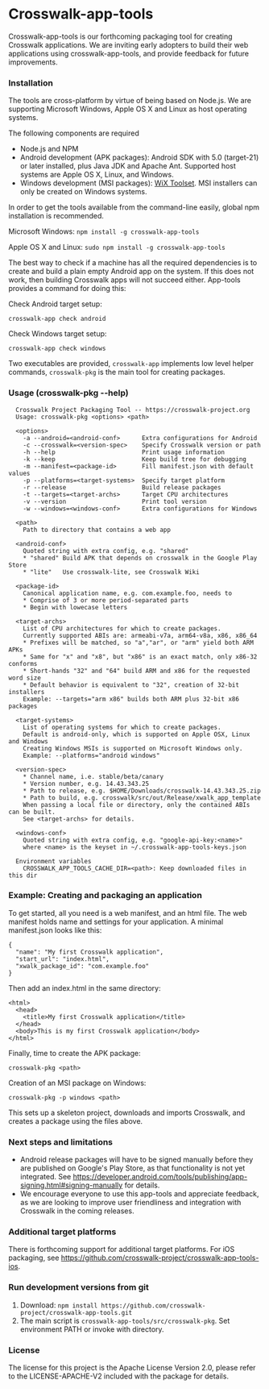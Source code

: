 Crosswalk-app-tools
===================

Crosswalk-app-tools is our forthcoming packaging tool for creating Crosswalk applications. We are inviting early adopters to build their web applications using crosswalk-app-tools, and provide feedback for future improvements.


### Installation

The tools are cross-platform by virtue of being based on Node.js. We are supporting Microsoft Windows, Apple OS X and Linux as host operating systems.

The following components are required
  * Node.js and NPM
  * Android development (APK packages): Android SDK with 5.0 (target-21) or later installed, plus Java JDK and Apache Ant. Supported host systems are Apple OS X, Linux, and Windows.
  * Windows development (MSI packages): [WiX Toolset](http://wixtoolset.org). MSI installers can only be created on Windows systems.

In order to get the tools available from the command-line easily, global npm installation is recommended.

Microsoft Windows: `npm install -g crosswalk-app-tools`

Apple OS X and Linux: `sudo npm install -g crosswalk-app-tools`

The best way to check if a machine has all the required dependencies is to create and build a plain empty Android app 
on the system. If this does not work, then building Crosswalk apps will not succeed either. App-tools provides a command for doing this:

Check Android target setup:
```
crosswalk-app check android
```
Check Windows target setup:
```
crosswalk-app check windows
```

Two executables are provided, `crosswalk-app` implements low level helper commands, `crosswalk-pkg` is the main tool for creating packages.

### Usage (crosswalk-pkg --help)

```
  Crosswalk Project Packaging Tool -- https://crosswalk-project.org
  Usage: crosswalk-pkg <options> <path>

  <options>
    -a --android=<android-conf>      Extra configurations for Android
    -c --crosswalk=<version-spec>    Specify Crosswalk version or path
    -h --help                        Print usage information
    -k --keep                        Keep build tree for debugging
    -m --manifest=<package-id>       Fill manifest.json with default values
    -p --platforms=<target-systems>  Specify target platform
    -r --release                     Build release packages
    -t --targets=<target-archs>      Target CPU architectures
    -v --version                     Print tool version
    -w --windows=<windows-conf>      Extra configurations for Windows

  <path>
    Path to directory that contains a web app

  <android-conf>
    Quoted string with extra config, e.g. "shared"
    * "shared" Build APK that depends on crosswalk in the Google Play Store
    * "lite"   Use crosswalk-lite, see Crosswalk Wiki

  <package-id>
    Canonical application name, e.g. com.example.foo, needs to
    * Comprise of 3 or more period-separated parts
    * Begin with lowecase letters

  <target-archs>
    List of CPU architectures for which to create packages.
    Currently supported ABIs are: armeabi-v7a, arm64-v8a, x86, x86_64
    * Prefixes will be matched, so "a","ar", or "arm" yield both ARM APKs
    * Same for "x" and "x8", but "x86" is an exact match, only x86-32 conforms
    * Short-hands "32" and "64" build ARM and x86 for the requested word size
    * Default behavior is equivalent to "32", creation of 32-bit installers
    Example: --targets="arm x86" builds both ARM plus 32-bit x86 packages

  <target-systems>
    List of operating systems for which to create packages.
    Default is android-only, which is supported on Apple OSX, Linux and Windows
    Creating Windows MSIs is supported on Microsoft Windows only.
    Example: --platforms="android windows"

  <version-spec>
    * Channel name, i.e. stable/beta/canary
    * Version number, e.g. 14.43.343.25
    * Path to release, e.g. $HOME/Downloads/crosswalk-14.43.343.25.zip
    * Path to build, e.g. crosswalk/src/out/Release/xwalk_app_template
    When passing a local file or directory, only the contained ABIs can be built.
    See <target-archs> for details.

  <windows-conf>
    Quoted string with extra config, e.g. "google-api-key:<name>"
    where <name> is the keyset in ~/.crosswalk-app-tools-keys.json

  Environment variables
    CROSSWALK_APP_TOOLS_CACHE_DIR=<path>: Keep downloaded files in this dir
```
### Example: Creating and packaging an application

To get started, all you need is a web manifest, and an html file. The web manifest holds name and settings for your application. A minimal manifest.json looks like this:
```
{
  "name": "My first Crosswalk application",
  "start_url": "index.html",
  "xwalk_package_id": "com.example.foo"
}
```

Then add an index.html in the same directory:
```
<html>
  <head>
    <title>My first Crosswalk application</title>
  </head>
  <body>This is my first Crosswalk application</body>
</html>
```

Finally, time to create the APK package:
```
crosswalk-pkg <path>
```
Creation of an MSI package on Windows:
```
crosswalk-pkg -p windows <path>
```
This sets up a skeleton project, downloads and imports Crosswalk, and creates a package using the files above.


### Next steps and limitations
* Android release packages will have to be signed manually before they are published on Google's Play Store, as that functionality is not yet integrated. See https://developer.android.com/tools/publishing/app-signing.html#signing-manually for details.
* We encourage everyone to use this app-tools and appreciate feedback, as we are looking to improve user friendliness and integration with Crosswalk in the coming releases.

### Additional target platforms
There is forthcoming support for additional target platforms. For iOS packaging, see 
https://github.com/crosswalk-project/crosswalk-app-tools-ios.

### Run development versions from git

1. Download: `npm install https://github.com/crosswalk-project/crosswalk-app-tools.git`
4. The main script is `crosswalk-app-tools/src/crosswalk-pkg`. Set environment PATH or invoke with directory.


### License

The license for this project is the Apache License Version 2.0, please refer to the LICENSE-APACHE-V2 included with the package for details.
